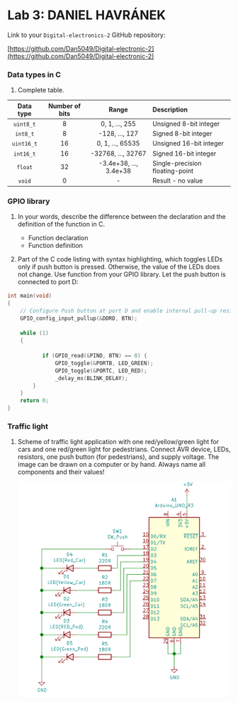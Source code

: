 # Lab 3: DANIEL HAVRÁNEK

Link to your `Digital-electronics-2` GitHub repository:

   [https://github.com/Dan5049/Digital-electronic-2](https://github.com/Dan5049/Digital-electronic-2)


### Data types in C

1. Complete table.

| **Data type** | **Number of bits** | **Range** | **Description** |
| :-: | :-: | :-: | :-- | 
| `uint8_t`  | 8 | 0, 1, ..., 255 | Unsigned 8-bit integer |
| `int8_t`   | 8 | -128, ..., 127 | Signed 8-bit integer |
| `uint16_t` | 16 | 0, 1, ..., 65535 | Unsigned 16-bit integer |
| `int16_t`  | 16 | -32768, ..., 32767 | Signed 16-bit integer |
| `float`    | 32 | -3.4e+38, ..., 3.4e+38 | Single-precision floating-point |
| `void`     | 0 | - | Result - no value |


### GPIO library

1. In your words, describe the difference between the declaration and the definition of the function in C.
   * Function declaration
   * Function definition

2. Part of the C code listing with syntax highlighting, which toggles LEDs only if push button is pressed. Otherwise, the value of the LEDs does not change. Use function from your GPIO library. Let the push button is connected to port D:

```c
int main(void)
{
    // Configure Push button at port D and enable internal pull-up resistor
    GPIO_config_input_pullup(&DDRD, BTN);
   
    while (1)
    {

		   if (GPIO_read(&PIND, BTN) == 0) {
			   GPIO_toggle(&PORTB, LED_GREEN);
			   GPIO_toggle(&PORTC, LED_RED);
			   _delay_ms(BLINK_DELAY);     
		}
	}
	return 0;
}
```


### Traffic light

1. Scheme of traffic light application with one red/yellow/green light for cars and one red/green light for pedestrians. Connect AVR device, LEDs, resistors, one push button (for pedestrians), and supply voltage. The image can be drawn on a computer or by hand. Always name all components and their values!

   ![Traffic Light](images/TrafficLight.png)